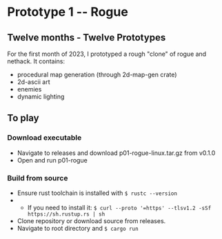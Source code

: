 # Prototype 1 -- Rogue
## Twelve months - Twelve Prototypes

For the first month of 2023, I prototyped a rough "clone" of rogue and nethack. It contains:
- procedural map generation (through 2d-map-gen crate)
- 2d-ascii art
- enemies
- dynamic lighting

## To play

### Download executable
- Navigate to releases and download p01-rogue-linux.tar.gz from v0.1.0
- Open and run p01-rogue

### Build from source
- Ensure rust toolchain is installed with ```$ rustc --version```
- - If you need to install it: ```$ curl --proto '=https' --tlsv1.2 -sSf https://sh.rustup.rs | sh```
- Clone repository or download source from releases.
- Navigate to root directory and ```$ cargo run ```
